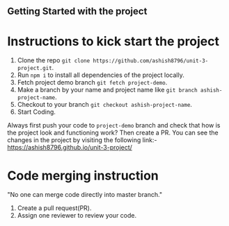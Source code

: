 ## Getting Started with the project

# Instructions to kick start the project

1. Clone the repo `git clone https://github.com/ashish8796/unit-3-project.git`.
2. Run `npm i` to install all dependencies of the project locally.
3. Fetch project demo branch `git fetch project-demo`.
4. Make a branch by your name and project name like `git branch ashish-project-name`.
5. Checkout to your branch `git checkout ashish-project-name`.
6. Start Coding.

Always first push your code to `project-demo` branch and check that how is the project look and functioning work? Then create a PR.
You can see the changes in the project by visiting the following link:- https://ashish8796.github.io/unit-3-project/

# Code merging instruction

"No one can merge code directly into master branch."

1. Create a pull request(PR).
2. Assign one reviewer to review your code.
